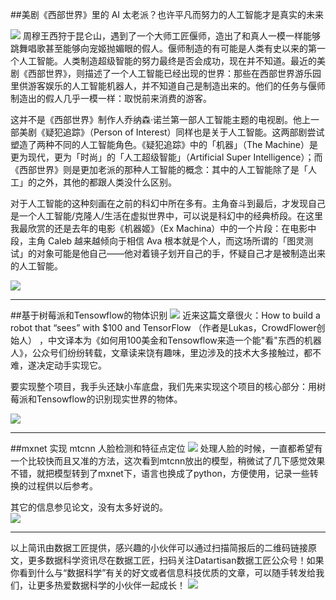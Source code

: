 
##美剧《西部世界》里的 AI 太老派？也许平凡而努力的人工智能才是真实的未来  

![](http://static.datartisan.com/upload/attachment/2016/10/JzEWTqez.jpg) 
周穆王西狩于昆仑山，遇到了一个大师工匠偃师，造出了和真人一模一样能够跳舞唱歌甚至能够向宠姬抛媚眼的假人。偃师制造的有可能是人类有史以来的第一个人工智能。人类制造超级智能的努力最终是否会成功，现在并不知道。最近的美剧《西部世界》，则描述了一个人工智能已经出现的世界：那些在西部世界游乐园里供游客娱乐的人工智能机器人，并不知道自己是制造出来的。他们的任务与偃师制造出的假人几乎一模一样：取悦前来消费的游客。  

这并不是《西部世界》制作人乔纳森·诺兰第一部人工智能主题的电视剧。他上一部美剧《疑犯追踪》（Person of Interest）同样也是关于人工智能。这两部剧尝试塑造了两种不同的人工智能角色。《疑犯追踪》中的「机器」（The Machine）是更为现代，更为「时尚」的「人工超级智能」（Artificial Super Intelligence）；而《西部世界》则是更加老派的那种人工智能的概念：其中的人工智能除了是「人工」的之外，其他的都跟人类没什么区别。

对于人工智能的这种刻画在之前的科幻中所在多有。主角奋斗到最后，才发现自己是一个人工智能/克隆人/生活在虚拟世界中，可以说是科幻中的经典桥段。在这里我最欣赏的还是去年的电影《机器姬》（Ex Machina）中的一个片段：在电影中段，主角 Caleb 越来越倾向于相信 Ava 根本就是个人，而这场所谓的「图灵测试」的对象可能是他自己——他对着镜子划开自己的手，怀疑自己才是被制造出来的人工智能。

![](http://static.datartisan.com/upload/attachment/2016/10/9RuWSMOb.png)
***  

##基于树莓派和Tensowflow的物体识别
![](http://static.datartisan.com/upload/attachment/2016/10/3edeKO3E.png)
近来这篇文章很火：How to build a robot that “sees” with $100 and TensorFlow （作者是Lukas，CrowdFlower创始人） ，中文译本为《如何用100美金和Tensowflow来造一个能"看"东西的机器人》，公众号们纷纷转载，文章读来饶有趣味，里边涉及的技术大多接触过，都不难，遂决定动手实现它。

要实现整个项目，我手头还缺小车底盘，我们先来实现这个项目的核心部分：用树莓派和Tensowflow的识别现实世界的物体。

![](http://static.datartisan.com/upload/attachment/2016/10/INMJGUqe.png)
***

##mxnet 实现 mtcnn 人脸检测和特征点定位 
![](http://static.datartisan.com/upload/attachment/2016/10/Z7kuABcN.png)
处理人脸的时候，一直都希望有一个比较快而且又准的方法，这次看到mtcnn放出的模型，稍微试了几下感觉效果不错，就把模型转到了mxnet下，语言也换成了python，方便使用，记录一些转换的过程供以后参考。

其它的信息参见论文，没有太多好说的。  
![](http://static.datartisan.com/upload/attachment/2016/10/x6oidQxw.png)
*** 
以上简讯由数据工匠提供，感兴趣的小伙伴可以通过扫描简报后的二维码链接原文，更多数据科学资讯尽在数据工匠，扫码关注Datartisan数据工匠公众号！如果你看到什么与“数据科学”有关的好文或者信息科技优质的文章，可以随手转发给我们，让更多热爱数据科学的小伙伴一起成长！
![](http://static.datartisan.com/upload/attachment/2016/05/xKM5xlV4.png)
